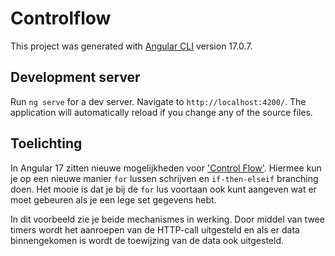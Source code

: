 # Controlflow

This project was generated with [Angular CLI](https://github.com/angular/angular-cli) version 17.0.7.

## Development server

Run `ng serve` for a dev server. Navigate to `http://localhost:4200/`. The application will automatically reload if you change any of the source files.

## Toelichting
In Angular 17 zitten nieuwe mogelijkheden voor ['Control Flow'](https://angular.dev/guide/templates/control-flow).
Hiermee kun je op een nieuwe manier `for` lussen schrijven en `if-then-elseif` branching doen. Het mooie
is dat je bij de `for` lus voortaan ook kunt aangeven wat er moet gebeuren als je een lege set gegevens
hebt.

In dit voorbeeld zie je beide mechanismes in werking. Door middel van twee timers wordt het aanroepen
van de HTTP-call uitgesteld en als er data binnengekomen is wordt de toewijzing van de data ook uitgesteld.

